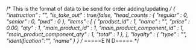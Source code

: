 /* This is the format of data to be send for order adding/updating */
{
    "instruction" : "",
    "is_take_out" : true/false,
    "head_counts : {
        "regular" : 0,
        "senior" : 0,
        "pwd" : 0
    },
    "items" : [
        { 
            "product_id" : 1,
            "name" : "",
            "price" : 0.00,
            "qty" : 1,
            "main_product_id" : 1,
            "main_product_component_id" : 1,
            "main_product_component_qty" : 1,
            "total" : 1
        },
    ],
    "loyalty" : {
        "type" : "",
        "identification":"",
        "name"
    }
}
/* =====E N D===== */